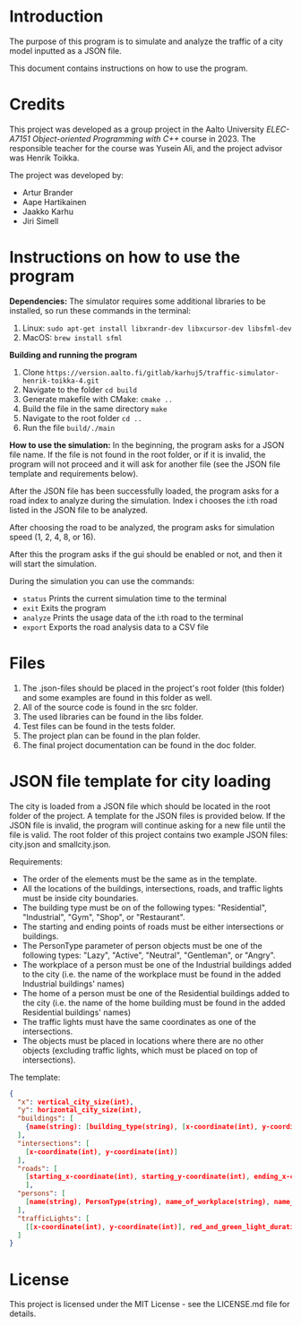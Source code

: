 # Introduction
The purpose of this program is to simulate and analyze the traffic of a city model inputted as a JSON file.

This document contains instructions on how to use the program.

# Credits
This project was developed as a group project in the Aalto University _ELEC-A7151 Object-oriented Programming with C++_ course in 2023. The responsible teacher for the course was Yusein Ali, and the project advisor was Henrik Toikka.

The project was developed by:
- Artur Brander
- Aape Hartikainen
- Jaakko Karhu
- Jiri Simell

# Instructions on how to use the program
**Dependencies:** 
The simulator requires some additional libraries to be installed, so run these commands in the terminal:
1. Linux: `sudo apt-get install libxrandr-dev libxcursor-dev libsfml-dev`
2. MacOS: `brew install sfml`

**Building and running the program**
  1. Clone `https://version.aalto.fi/gitlab/karhuj5/traffic-simulator-henrik-toikka-4.git`
  2. Navigate to the folder `cd build`
  3. Generate makefile with CMake: `cmake ..`
  4. Build the file in the same directory `make`
  5. Navigate to the root folder `cd ..`
  6. Run the file `build/./main`

**How to use the simulation:** 
In the beginning, the program asks for a JSON file name. If the file is not found in the root folder, or if it is invalid, the program will not proceed and it will ask for another file (see the JSON file template and requirements below).

After the JSON file has been successfully loaded, the program asks for a road index to analyze during the simulation. Index i chooses the i:th road listed in the JSON file to be analyzed.

After choosing the road to be analyzed, the program asks for simulation speed (1, 2, 4, 8, or 16).

After this the program asks if the gui should be enabled or not, and then it will start the simulation.

During the simulation you can use the commands:
- `status` Prints the current simulation time to the terminal
- `exit` Exits the program
- `analyze` Prints the usage data of the i:th road to the terminal
- `export` Exports the road analysis data to a CSV file

# Files
1. The .json-files should be placed in the project's root folder (this folder) and some examples are found in this folder as well. 
2. All of the source code is found in the src folder. 
3. The used libraries can be found in the libs folder.
4. Test files can be found in the tests folder.
5. The project plan can be found in the plan folder.
6. The final project documentation can be found in the doc folder.

# JSON file template for city loading
The city is loaded from a JSON file which should be located in the root folder of the project. A template for the JSON files is provided below. If the JSON file is invalid, the program will continue asking for a new file until the file is valid. The root folder of this project contains two example JSON files: city.json and smallcity.json.

Requirements:
- The order of the elements must be the same as in the template. 
- All the locations of the buildings, intersections, roads, and traffic lights must be inside city boundaries.
- The building type must be on of the following types: "Residential", "Industrial", "Gym", "Shop", or "Restaurant".
- The starting and ending points of roads must be either intersections or buildings.
- The PersonType parameter of person objects must be one of the following types: "Lazy", "Active", "Neutral", "Gentleman", or "Angry".
- The workplace of a person must be one of the Industrial buildings added to the city (i.e. the name of the workplace must be found in the added Industrial buildings' names)
- The home of a person must be one of the Residential buildings added to the city (i.e. the name of the home building must be found in the added Residential buildings' names)
- The traffic lights must have the same coordinates as one of the intersections.
- The objects must be placed in locations where there are no other objects (excluding traffic lights, which must be placed on top of intersections).

The template:
```json
{
  "x": vertical_city_size(int),
  "y": horizontal_city_size(int),
  "buildings": [
    {name(string): [building_type(string), [x-coordinate(int), y-coordinate(int)]]}
  ],
  "intersections": [
    [x-coordinate(int), y-coordinate(int)]
  ],
  "roads": [
    [starting_x-coordinate(int), starting_y-coordinate(int), ending_x-coordinate(int), ending_y-coordinate(int)]
    ],
  "persons": [
    [name(string), PersonType(string), name_of_workplace(string), name_of_home_building(string)]
  ],
  "trafficLights": [
    [[x-coordinate(int), y-coordinate(int)], red_and_green_light_duration(int), yellow_light_duration(int)]
  ]
}
```

# License
This project is licensed under the MIT License - see the LICENSE.md file for details.
